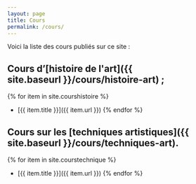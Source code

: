 ```yaml
---
layout: page
title: Cours
permalink: /cours/
---
```


Voici la liste des cours publiés sur ce site :

## Cours d’[histoire de l'art]({{ site.baseurl }}/cours/histoire-art) ;
{% for item in site.courshistoire %}
  - [{{ item.title }}]({{ item.url }})
{% endfor %}

## Cours sur les [techniques artistiques]({{ site.baseurl }}/cours/techniques-art).
{% for item in site.courstechnique %}
  - [{{ item.title }}]({{ item.url }})
{% endfor %}
